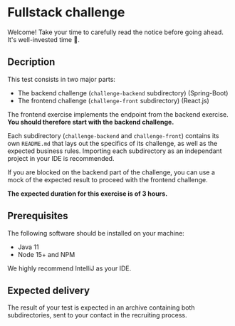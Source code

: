 # Fullstack challenge
Welcome! Take your time to carefully read the notice before going ahead. It's well-invested time 🙂.

## Decription
This test consists in two major parts:
* The backend challenge (`challenge-backend` subdirectory) (Spring-Boot)
* The frontend challenge (`challenge-front` subdirectory) (React.js)

The frontend exercise implements the endpoint from the backend exercise. **You should therefore start with the backend challenge.**

Each subdirectory (`challenge-backend` and `challenge-front`) contains its own `README.md` that lays out the specifics of its challenge, as well as the expected business rules. Importing each subdirectory as an independant project in your IDE is recommended.

If you are blocked on the backend part of the challenge, you can use a mock of the expected result to proceed with the frontend challenge.

**The expected duration for this exercise is of 3 hours.**

## Prerequisites
The following software should be installed on your machine:
* Java 11
* Node 15+ and NPM

We highly recommend IntelliJ as your IDE.

## Expected delivery
The result of your test is expected in an archive containing both subdirectories, sent to your contact in the recruiting process.
